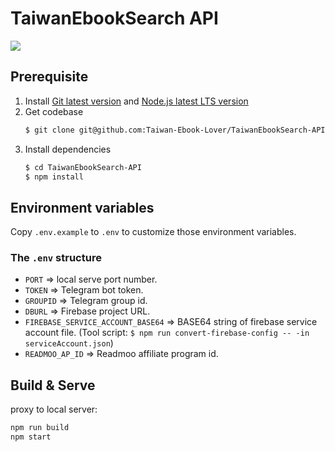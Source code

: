 # TaiwanEbookSearch API

![](https://media.giphy.com/media/ggj6JI9uKxTaBB81Yo/giphy.gif)

## Prerequisite

1. Install [Git latest version](https://git-scm.com) and [Node.js latest LTS version](https://nodejs.org)
2. Get codebase
   ```bash
   $ git clone git@github.com:Taiwan-Ebook-Lover/TaiwanEbookSearch-API.git
   ```
3. Install dependencies
   ```bash
   $ cd TaiwanEbookSearch-API
   $ npm install
   ```

## Environment variables

Copy `.env.example` to `.env` to customize those environment variables.

### The `.env` structure

- `PORT` => local serve port number.
- `TOKEN` => Telegram bot token.
- `GROUPID` => Telegram group id.
- `DBURL` => Firebase project URL.
- `FIREBASE_SERVICE_ACCOUNT_BASE64` => BASE64 string of firebase service account file. (Tool script: `$ npm run convert-firebase-config -- -in serviceAccount.json`)
- `READMOO_AP_ID` => Readmoo affiliate program id.

## Build & Serve

proxy to local server:

```bash
npm run build
npm start
```
